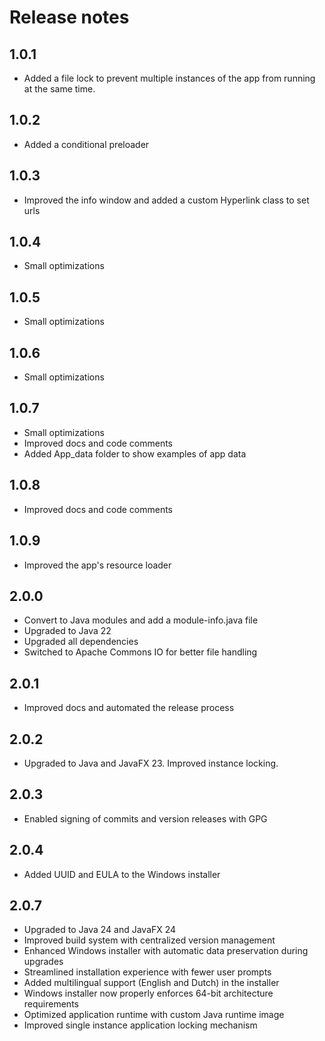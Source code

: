 # Release notes
## 1.0.1
- Added a file lock to prevent multiple instances of the app from running at the same time.
## 1.0.2
- Added a conditional preloader
## 1.0.3
- Improved the info window and added a custom Hyperlink class to set urls
## 1.0.4
- Small optimizations
## 1.0.5
- Small optimizations
## 1.0.6
- Small optimizations
## 1.0.7
- Small optimizations
- Improved docs and code comments
- Added App_data folder to show examples of app data
## 1.0.8
- Improved docs and code comments
## 1.0.9
- Improved the app's resource loader
## 2.0.0
- Convert to Java modules and add a module-info.java file
- Upgraded to Java 22
- Upgraded all dependencies
- Switched to Apache Commons IO for better file handling
## 2.0.1
- Improved docs and automated the release process
## 2.0.2
- Upgraded to Java and JavaFX 23. Improved instance locking.
## 2.0.3
- Enabled signing of commits and version releases with GPG
## 2.0.4
- Added UUID and EULA to the Windows installer
## 2.0.7
- Upgraded to Java 24 and JavaFX 24
- Improved build system with centralized version management
- Enhanced Windows installer with automatic data preservation during upgrades
- Streamlined installation experience with fewer user prompts
- Added multilingual support (English and Dutch) in the installer
- Windows installer now properly enforces 64-bit architecture requirements
- Optimized application runtime with custom Java runtime image
- Improved single instance application locking mechanism